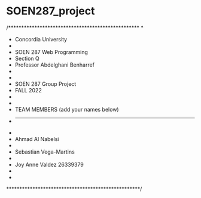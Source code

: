 # SOEN287_project
/**************************************************
 * 
 * Concordia University
 *
 * SOEN 287 Web Programming
 * Section Q
 * Professor Abdelghani Benharref
 *
 *
 * SOEN 287 Group Project
 * FALL 2022
 * 
 *
 * TEAM MEMBERS (add your names below)
 * ------------
 *  
 * Ahmad Al Nabelsi
 * 
 * Sebastian Vega-Martins
 * 
 * Joy Anne Valdez    26339379
 *
 *
 ***************************************************/
